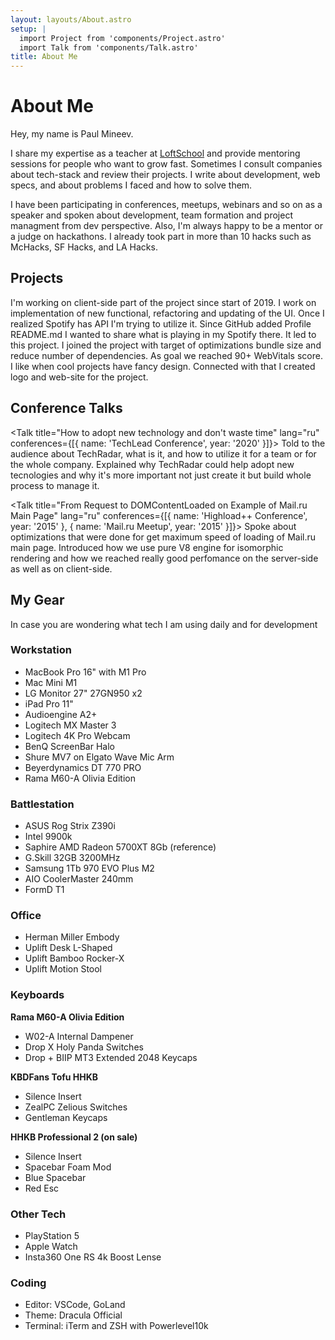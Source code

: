 ```yaml
---
layout: layouts/About.astro
setup: |
  import Project from 'components/Project.astro'
  import Talk from 'components/Talk.astro'
title: About Me
---
```


# About Me

Hey, my name is Paul Mineev.

I share my expertise as a teacher at [LoftSchool](https://loftschool.ru) and provide mentoring sessions for people
who
want to grow fast. Sometimes I consult companies about tech-stack and review their projects. I write about
development, web specs, and about problems I faced and how to solve them.

I have been participating in conferences, meetups, webinars and so on as a speaker and spoken about development,
team
formation and project managment from dev perspective. Also, I'm always happy to be a mentor or a judge on
hackathons.
I already took part in more than 10 hacks such as McHacks, SF Hacks, and LA Hacks.

## Projects

<div class="grid sm:grid-cols-2 gap-6">
	<Project url="https://github.com/umputun/remark42" title="Remark42">
		I'm working on client-side part of the project since start of 2019. I work on implementation of
		new functional, refactoring and updating of the UI.
	</Project>
	<Project url="https://spotify-badge.vercel.app" title="Spotify Badge">
		Once I realized Spotify has API I'm trying to utilize it. Since GitHub added Profile README.md I
		wanted to share what is playing in my Spotify there. It led to this project.
	</Project>
	<Project url="https://github.com/radio-t/radio-t-site" title="Radio-T">
		I joined the project with target of optimizations bundle size and reduce number of dependencies.
		As goal we reached 90+ WebVitals score.
	</Project>
	<Project url="https://reproxy.io" title="Reproxy">
		I like when cool projects have fancy design. Connected with that I created logo and web-site for
		the project.
	</Project>
</div>

## Conference Talks

<Talk title="How to adopt new technology and don't waste time" lang="ru" conferences={[{ name: 'TechLead Conference', year: '2020' }]}>
	Told to the audience about TechRadar, what is it, and how to utilize it for a team or for the
	whole company. Explained why TechRadar could help adopt new tecnologies and why it's more
	important not just create it but build whole process to manage it.
</Talk>

<Talk title="From Request to DOMContentLoaded on Example of Mail.ru Main Page" lang="ru" conferences={[{ name: 'Highload++ Conference', year: '2015' }, { name: 'Mail.ru Meetup', year: '2015' }]}>
	Spoke about optimizations that were done for get maximum speed of loading of Mail.ru main page.
	Introduced how we use pure V8 engine for isomorphic rendering and how we reached really good
	perfomance on the server-side as well as on client-side.
</Talk>

## My Gear

In case you are wondering what tech I am using daily and for development

### Workstation

- MacBook Pro 16" with M1 Pro
- Mac Mini M1
- LG Monitor 27" 27GN950 x2
- iPad Pro 11"
- Audioengine A2+
- Logitech MX Master 3
- Logitech 4K Pro Webcam
- BenQ ScreenBar Halo
- Shure MV7 on Elgato Wave Mic Arm
- Beyerdynamics DT 770 PRO
- Rama M60-A Olivia Edition 

### Battlestation

- ASUS Rog Strix Z390i
- Intel 9900k
- Saphire AMD Radeon 5700XT 8Gb (reference)
- G.Skill 32GB 3200MHz
- Samsung 1Tb 970 EVO Plus M2
- AIO CoolerMaster 240mm
- FormD T1

### Office

- Herman Miller Embody
- Uplift Desk L-Shaped
- Uplift Bamboo Rocker-X
- Uplift Motion Stool

### Keyboards

**Rama M60-A Olivia Edition**
- W02-A Internal Dampener
- Drop X Holy Panda Switches
- Drop + BIIP MT3 Extended 2048 Keycaps

**KBDFans Tofu HHKB**
- Silence Insert
- ZealPC Zelious Switches
- Gentleman Keycaps

**HHKB Professional 2 (on sale)**
- Silence Insert
- Spacebar Foam Mod
- Blue Spacebar
- Red Esc

### Other Tech

- PlayStation 5
- Apple Watch
- Insta360 One RS 4k Boost Lense


### Coding

- Editor: VSCode, GoLand
- Theme: Dracula Official
- Terminal: iTerm and ZSH with Powerlevel10k

